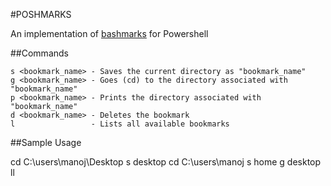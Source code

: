 #POSHMARKS


An implementation of [bashmarks](https://github.com/huyng/bashmarks "bashmarks") for Powershell

##Commands

```
s <bookmark_name> - Saves the current directory as "bookmark_name"
g <bookmark_name> - Goes (cd) to the directory associated with "bookmark_name"
p <bookmark_name> - Prints the directory associated with "bookmark_name"
d <bookmark_name> - Deletes the bookmark
l                 - Lists all available bookmarks
```

##Sample Usage

cd C:\users\manoj\Desktop
s desktop
cd C:\users\manoj
s home
g desktop
ll

